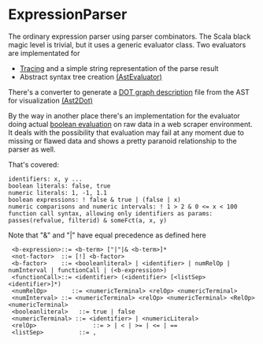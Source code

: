 # ExpressionParser

The ordinary expression parser using parser combinators. The Scala black magic level is trivial, but it uses a generic evaluator class. Two evaluators are implementated for

* [Tracing](https://github.com/curiosag/expressionparser/blob/master/src/org/cg/scala/expressionparser/ExprEvaluator.scala) and a simple string representation of the parse result
* Abstract syntax tree creation [(AstEvaluator)](https://github.com/curiosag/expressionparser/blob/master/src/org/cg/scala/expressionparser/AstEvaluator.scala)

There's a converter to generate a [DOT graph description](http://www.graphviz.org/Documentation.php) file from the AST for visualization [(Ast2Dot)](https://github.com/curiosag/expressionparser/blob/master/src/org/cg/scala/expressionparser/Ast2Dot.scala)

By the way in another place there's an implementation for the evaluator doing actual [boolean evaluation](https://github.com/curiosag/AdScraperExpressionFilter/blob/master/src/org/cg/adscraper/exprFilter/ExprContextAdScraper.scala) on raw data in a web scraper environment. It deals with the possibility that evaluation may fail at any moment due to missing or flawed data and shows a pretty paranoid relationship to the parser as well.

That's covered:
    
    identifiers: x, y ...
    boolean literals: false, true
    numeric literals: 1, -1, 1.1 
    boolean expressions: ! false & true | (false | x)
    numeric comparisons and numeric intervals: ! 1 > 2 & 0 <= x < 100
    function call syntax, allowing only identifiers as params: passes(refvalue, filterid) & someFct(a, x, y)
    
Note that "&" and "|" have equal precedence as defined here

     <b-expression>::= <b-term> ["|"|& <b-term>]*
     <not-factor>  ::= [!] <b-factor>
     <b-factor>    ::= <booleanliteral> | <identifier> | numRelOp | numInterval | functionCall | (<b-expression>) 
     <functionCall>::= <identifier> (<identifier> [<listSep> <identifier>]*)
     <numRelOp> 	  ::= <numericTerminal> <relOp> <numericTerminal>
     <numInterval> ::= <numericTerminal> <relOp> <numericTerminal> <RelOp> <numericTerminal>
     <booleanliteral>   ::= true | false 
     <numericTerminal> ::= <identifier> | <numericLiteral>
     <relOp>				::= > | < | >= | <= | ==
     <listSep>			::= ,
